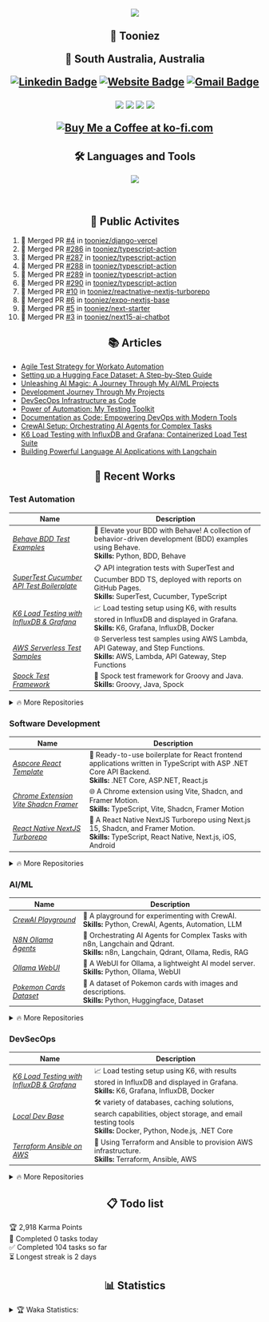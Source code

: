 
<h2 align="center">

![](https://quotes-github-readme.vercel.app/api?type=horizontal&theme=catppuccin_mocha)


🤖 Tooniez

📍 South Australia, Australia 

<!-- <p align="center">
	<a href="https://github.com/tooniez">

  <img src="https://readme-typing-svg.herokuapp.com?font=Time+New+Roman&color=cyan&size=25&center=true&vCenter=true&width=600&height10&lines=Full+Stack+Engineer;Quality Assurance+Advocate;Serial+Starter!;AI+ML+Researcher;Coding+to+learn&hearts&center=true">
	</a>
</p> -->

[![Linkedin Badge](https://img.shields.io/badge/-tonyluu-blue?style=flat&logo=Linkedin&logoColor=white&link=https://www.linkedin.com/in/tonyluu888/)](https://www.linkedin.com/in/tonyluu888/)
[![Website Badge](https://img.shields.io/badge/-tooniez-47CCCC?style=flat&logo=Google-Chrome&logoColor=white&link=https://tooniez-land.vercel.app)](t[ooniez-land](https://tooniez-land.vercel.app))
[![Gmail Badge](https://img.shields.io/badge/-tooni22-c14438?style=flat&logo=Gmail&logoColor=white&link=mailto:tooni22@proton.me)](mailto:tooni22@proton.me)

 <!-- 🌐 [Website](https://tooniez-land.vercel.app) | 💼 [LinkedIn](https://www.linkedin.com/in/tonyluu888) | ✉️ [Email](mailto:tooni22@proton.me) | ❓ [Ask Me Anything](https://github.com/tooniez/ama/issues/new) -->



<img src="https://komarev.com/ghpvc/?username=tooniez&style=plastic&label=Views"><img>
<img src="https://badges.pufler.dev/visits/tooniez/brunotacca?color=black&logo=github" />
<a href="https://github.com/tooniez/"><img src="https://img.shields.io/github/followers/tooniez?color=%234CC61E&label=GitHub%20Followers%20%3A"/></a>
<a href="https://github.com/tooniez?tab=repositories"><img src="https://badges.frapsoft.com/os/v2/open-source.svg?v=103"/></a>
<!-- <a href="https://github.com/Naereen/badges"><img src="https://img.shields.io/badge/badges-awesome-green.svg"/></a> -->
<a href="https://ko-fi.com/tooniez"><img src="https://ko-fi.com/img/githubbutton_sm.svg" alt="Buy Me a Coffee at ko-fi.com" data-canonical-src="https://ko-fi.com/img/githubbutton_sm.svg" style="max-width: 100%;"></a>

</h2>


<!-- ### 🌟 About me

- A proud 🤴 of two amazing kiddos 💛
- Helping out at the family farm 🥒
- Constantly learning new tricks and skills 🤓
- Always up for family time 👪
- Bookworm and puzzle master 📘✍️
- Brainstorming life hacks to make life easier 😎
- Obsessed with AI & ML, exploring trends to create opportunities 🤖📈
- Passionate about evaluating quality in emerging tech 💻
 -->

<h2 align="center"> 🛠️ Languages and Tools</h2>
<p align="center">
<img width="400px"  src="https://skillicons.dev/icons?i=py,java,js,html,dotnet,css,react,nodejs,express,bun,django,md,github,postgres,mongo,git,vscode,docker,aws,postman,supabase,linux,ansible,vercel,neovim,fastapi,pytorch,django,selenium,cypress,jest,flask,bash&perline=10"  />
</p>
<br />

<h2 align="center"> 🚀 Public Activites </h2>

<!--START_SECTION:activity-->
1. 🎉 Merged PR [#4](https://github.com/tooniez/django-vercel/pull/4) in [tooniez/django-vercel](https://github.com/tooniez/django-vercel)
2. 🎉 Merged PR [#286](https://github.com/tooniez/typescript-action/pull/286) in [tooniez/typescript-action](https://github.com/tooniez/typescript-action)
3. 🎉 Merged PR [#287](https://github.com/tooniez/typescript-action/pull/287) in [tooniez/typescript-action](https://github.com/tooniez/typescript-action)
4. 🎉 Merged PR [#288](https://github.com/tooniez/typescript-action/pull/288) in [tooniez/typescript-action](https://github.com/tooniez/typescript-action)
5. 🎉 Merged PR [#289](https://github.com/tooniez/typescript-action/pull/289) in [tooniez/typescript-action](https://github.com/tooniez/typescript-action)
6. 🎉 Merged PR [#290](https://github.com/tooniez/typescript-action/pull/290) in [tooniez/typescript-action](https://github.com/tooniez/typescript-action)
7. 🎉 Merged PR [#10](https://github.com/tooniez/reactnative-nextjs-turborepo/pull/10) in [tooniez/reactnative-nextjs-turborepo](https://github.com/tooniez/reactnative-nextjs-turborepo)
8. 🎉 Merged PR [#6](https://github.com/tooniez/expo-nextjs-base/pull/6) in [tooniez/expo-nextjs-base](https://github.com/tooniez/expo-nextjs-base)
9. 🎉 Merged PR [#5](https://github.com/tooniez/next-starter/pull/5) in [tooniez/next-starter](https://github.com/tooniez/next-starter)
10. 🎉 Merged PR [#3](https://github.com/tooniez/next15-ai-chatbot/pull/3) in [tooniez/next15-ai-chatbot](https://github.com/tooniez/next15-ai-chatbot)
<!--END_SECTION:activity-->

<h2 align="center"> 📚 Articles </h2>

<!-- ### 💡 Blog posts -->

<!-- BLOG-POST-LIST:START -->
- [Agile Test Strategy for Workato Automation](https://tooniez-land.vercel.app/post/qa-workato-ts/)
- [Setting up a Hugging Face Dataset: A Step-by-Step Guide](https://tooniez-land.vercel.app/post/aiml-huggingface-dataset-setup/)
- [Unleashing AI Magic: A Journey Through My AI/ML Projects](https://tooniez-land.vercel.app/post/aiml-repo-directory/)
- [Development Journey Through My Projects](https://tooniez-land.vercel.app/post/dev-repo-directory/)
- [DevSecOps Infrastructure as Code](https://tooniez-land.vercel.app/post/devops-repo-directory/)
- [Power of Automation: My Testing Toolkit](https://tooniez-land.vercel.app/post/qa-repo-directory/)
- [Documentation as Code: Empowering DevOps with Modern Tools](https://tooniez-land.vercel.app/post/devops-docs-as-code/)
- [CrewAI Setup: Orchestrating AI Agents for Complex Tasks](https://tooniez-land.vercel.app/post/aiml-crewai-setup/)
- [K6 Load Testing with InfluxDB and Grafana: Containerized Load Test Suite](https://tooniez-land.vercel.app/post/qa-k6-grafana-influxdb/)
- [Building Powerful Language AI Applications with Langchain](https://tooniez-land.vercel.app/post/aiml-langchain-setup/)
<!-- BLOG-POST-LIST:END -->

<h2 align="center">🌱 Recent Works</h2>

### Test Automation

| Name                  | Description                                                |
| ---------------------------------|--------------------------------------------------------------- |
| _[Behave BDD Test Examples](https://github.com/tooniez/behave-bdd-python)_         | 📃 Elevate your BDD with Behave! A collection of behavior-driven development (BDD) examples using Behave.<br>**Skills:** Python, BDD, Behave    |
| _[SuperTest Cucumber API Test Boilerplate](https://github.com/tooniez/supertest-cucumber-ts)_ | 📋 API integration tests with SuperTest and Cucumber BDD TS, deployed with reports on GitHub Pages.<br>**Skills:** SuperTest, Cucumber, TypeScript         |
| _[K6 Load Testing with InfluxDB & Grafana](https://github.com/tooniez/k6-grafana-influxdb)_ | 📈 Load testing setup using K6, with results stored in InfluxDB and displayed in Grafana.<br>**Skills:** K6, Grafana, InfluxDB, Docker         |
| _[AWS Serverless Test Samples](https://github.com/tooniez/aws-serverless-test-samples)_ | 🌐 Serverless test samples using AWS Lambda, API Gateway, and Step Functions.<br>**Skills:** AWS, Lambda, API Gateway, Step Functions         |
| _[Spock Test Framework](https://github.com/tooniez/spock-test-framework)_ | 📃 Spock test framework for Groovy and Java.<br>**Skills:** Groovy, Java, Spock         |

<details>
<summary> 🔥 More Repositories </summary>

### Test Automation

| Name                  | Description                                                |
| ---------------------------------|--------------------------------------------------------------- |
| _[E2E NightwatchJS Test Framework](https://github.com/tooniez/e2e-nightwatchjs-ts)_ | 🌐 End-to-end testing with NightwatchJS and TypeScript.<br>**Skills:** NightwatchJS, TypeScript         |
| _[Appium Multi Language Test Framework](https://github.com/tooniez/appium-framework)_            | 🗜️ A multi-language Appium test framework with examples in Node.js, Java (Maven), and C# (.NET).<br>**Skills:** Java, C#, .NET Core, Appium, Selenium WebDriver         |
| _[Cypress E2E Testing with Vue.js & TypeScript](https://github.com/tooniez/vuejs-typescript-cypress)_            | 🌟 Explore a streamlined Cypress test framework for VueJS applications.<br>**Skills:** Cypress, Vue.js, TypeScript         |
| _[Playwright E2E Test Framework](https://github.com/tooniez/e2e-test-automation-shopfront-exercise)_ | 🚀 End-to-end automated tests using Playwright for Shopfront applications.<br>**Skills:** Playwright, CI, Test Automation         |
| _[Cypress TheIconic Test Framework](https://github.com/tooniez/theiconic-cypress)_  | 🌐 Cypress repository to check TheIconic's shopping cart feature.<br>**Skills:** Cypress, TypeScript, Node.js         |
| _[Mobile Testing with TestNG, Java, Appium, & Browserstack](https://github.com/tooniez/java-testng-appium-browserstack)_ | 🤖 Start up Appium tests in TestNG on BrowserStack App Automate.<br>**Skills:** Java, Mobile Testing, Appium, Android, iOS         |
| _[Pact Contract API Testing with Express](https://github.com/tooniez/pact-express)_ | 🚨 Ensure API reliability through contract testing with Pact and Express.<br>**Skills:** Pact, Express.js, API Testing         |
| _[Pega Unit Test Results Retriever CliFx](https://github.com/tooniez/pegats-clifx-dotnet)_ | 🔧 A simple CliFX .NET command line tool to retrieve unit test results from Pega SAAS Endpoint.<br>**Skills:** C#, .NET Core, CLI         |
| _[Performance Testing with Locust on AWS & Terraform](https://github.com/tooniez/locust-terraform-aws)_ | ⚡️ Elevate performance testing with Terraform and Locust on AWS EC2.<br>**Skills:** Python, Terraform, AWS, Performance Testing         |
| _[RestAssured Maven Java JUnit](https://github.com/tooniez/restassured-maven-java)_ | 💨 Maven project using RestAssured and JUnit to test OpenWeatherAPI for air quality.<br>**Skills:** Java, RestAssured         |
| _[Salesforce Apex Unit/E2E Testing](https://github.com/tooniez/salesforce-apex-testing)_ | 📊 Repository for testing a Salesforce application using sfdx-lwc-jest.<br>**Skills:** Apex Programming, Salesforce Development, Salesforce Administration         |
| _[Specflow NUnit Boilerplate](https://github.com/tooniez/specflow-nunit-template)_ | ⚙ Ready-to-use boilerplate with BDD Specflow and NUnit runner.<br>**Skills:** SpecFlow, BDD, C#, Cucumber         |  |
| _[WireMock.Net Server Starter](https://github.com/tooniez/dotnet-wiremock)_ | 🖲️ Mock server using WireMock.Net.<br>**Skills:** .NET Framework, WireMock, C#, Mock         |
| _[Prisma Ecosystem Tests](https://github.com/tooniez/prisma-ecosystem-tests)_ | 🧰 Continuously tests Prisma Client with various operating systems, frameworks, platforms, databases and more.<br>**Skills:** Prisma, TypeScript, Node.js         |
| _[E2E Ethereum Hive Testing](https://github.com/tooniez/e2e-ethereum-hive-testing)_ | 🧰 Continuously tests Ethereum Hive with various operating systems, frameworks, platforms, databases and more.<br>**Skills:** Ethereum, Hive, TypeScript, Node.js         |
| _[Appium Docker Server](https://github.com/tooniez/appium-docker-server)_ | 🧰 Appium Docker Server for testing mobile applications.<br>**Skills:** Docker, Appium, Mobile Testing         |
</details>

### Software Development

| Name                  | Description                                                |
| ---------------------------------|--------------------------------------------------------------- |
| _[Aspcore React Template](https://github.com/tooniez/Aspcore.ReactTemplate)_                          | 🌱 Ready-to-use boilerplate for React frontend applications written in TypeScript with ASP .NET Core API Backend.<br>**Skills:** .NET Core, ASP.NET, React.js     |
| _[Chrome Extension Vite Shadcn Framer](https://github.com/tooniez/chrome-extension-vite-shadcn-framer)_ | 🌐 A Chrome extension using Vite, Shadcn, and Framer Motion.<br>**Skills:** TypeScript, Vite, Shadcn, Framer Motion         |
| _[React Native NextJS Turborepo](https://github.com/tooniez/reactnative-nextjs-turborepo)_ | 🧩 A React Native NextJS Turborepo using Next.js 15, Shadcn, and Framer Motion.<br>**Skills:** TypeScript, React Native, Next.js, iOS, Android         |

<details>
<summary> 🔥 More Repositories </summary>

### Software Development

| Name                  | Description                                                |
| ---------------------------------|--------------------------------------------------------------- |
| _[NextJS AI Chatbot](https://github.com/tooniez/next15-ai-chatbot)_ | 🤖 A NextJS AI Chatbot using Next.js 15, Shadcn, and Framer Motion.<br>**Skills:** TypeScript, Next.js, Shadcn, Framer Motion         |
| _[NextJS Base](https://github.com/tooniez/next15-base)_ | 🌱 A NextJS base using Next.js 15, Shadcn, and Framer Motion.<br>**Skills:** TypeScript, Next.js, Shadcn, Framer Motion         |
| _[Expo NextJS Railway Template](https://github.com/tooniez/expo-nextjs-base)_ | 🧩 A NextJS Starter Template using Next.js 15, Shadcn, and Framer Motion designed for Railway.<br>**Skills:** TypeScript, Expo, Next.js, Shadcn, Framer Motion         |
| _[Bun with MongoDB Sample](https://github.com/tooniez/bun-api-mongodb)_            | 🌱 A sample project demonstrating how to use Bun server with MongoDB.<br>**Skills:** TypeScript, MongoDB, Node.js, BunAPI         |
| _[NextJS Supabase Authentication Sample](https://github.com/tooniez/nextjs-supabase-auth)_ | 🔐 NextJS sample using Supabase Authentication.<br>**Skills:** Next.js, Supabase, React.js, TypeScript         |
| _[Static Site with AstroJS](https://tooniez-land.vercel.app/)_ | 📚 A blog where I post my latest work, written in AstroJS and hosted on Vercel.<br>**Skills:** Astro, TypeScript, Supabase, Vercel         |
| _[FastAPI Streamlit Stack](https://github.com/tooniez/fastapi-streamlit)_ | 📚 Full-stack application with a FastAPI backend and a Streamlit frontend.<br>**Skills:** Python, FastAPI, Streamlit         |
| _[Kotlin Multiplatform Mobile (KMM)](https://github.com/tooniez/kotlin-multiplatorm-app)_ | 🧩 Boilerplate for Kotlin Multiplatform Mobile applications with Android and iOS targets.<br>**Skills:** Kotlin, Swift, Android, iOS     | 

</details>


### AI/ML

| Name                  | Description                                                |
| ---------------------------------|--------------------------------------------------------------- |
| _[CrewAI Playground](https://github.com/tooniez/crewai-playground)_ | 🤖 A playground for experimenting with CrewAI.<br>**Skills:** Python, CrewAI, Agents, Automation, LLM |
| _[N8N Ollama Agents](https://github.com/tooniez/n8n-ollama-agents)_ | 🤖 Orchestrating AI Agents for Complex Tasks with n8n, Langchain and Qdrant.<br>**Skills:** n8n, Langchain, Qdrant, Ollama, Redis, RAG |
| _[Ollama WebUI](https://github.com/tooniez/ollama-webui)_ | 🤖 A WebUI for Ollama, a lightweight AI model server.<br> **Skills:** Python, Ollama, WebUI |
| _[Pokemon Cards Dataset](https://huggingface.co/datasets/tooni/pokemoncards)_ | 🎲 A dataset of Pokemon cards with images and descriptions.<br> **Skills:** Python, Huggingface, Dataset |
<details>
<summary> 🔥 More Repositories </summary>


### AI/ML


| Name | Description |
|------|-------------|
| _[FastAPI Llama2 HuggingfaceHub API](https://github.com/tooniez/fastapi-llama-hub-collab)_ | 📓 Run a FastAPI server with Llama 2 model integration using Google Colab's free T4 GPU.<br>**Skills:** Python, FastAPI, Jupyter, Huggingface |
| _[FastAPI Streamlit Stack](https://github.com/tooniez/fastapi-streamlit)_ | 📚 Full-stack application with a FastAPI backend and a Streamlit frontend.<br>**Skills:** Python, FastAPI, Streamlit |
| _[LLM Toolkit](https://github.com/tooniez/llm-toolkit)_ | 🧰 A collection of prompts, tools and functions for working with LLMs.<br>**Skills:** Python, OpenAI, Tool-chain, Prompt Engineering, Function Calling, Ollama, Modelfile |
| _[Streamlit Pokemon EDA](https://pokedex-production-6103.up.railway.app/)_ | 🎲 A Streamlit application with Exploratory Data Analysis (EDA) of Pokemon cards.<br>**Skills:** Python, Huggingface, Streamlit |

</details>

### DevSecOps

| Name                  | Description                                                |
| ---------------------------------|--------------------------------------------------------------- |
| _[K6 Load Testing with InfluxDB & Grafana](https://github.com/tooniez/k6-grafana-influxdb)_ | 📈 Load testing setup using K6, with results stored in InfluxDB and displayed in Grafana.<br>**Skills:** K6, Grafana, InfluxDB, Docker         |
| _[Local Dev Base](https://github.com/tooniez/local-dev-base)_ | 🛠  variety of databases, caching solutions, search capabilities, object storage, and email testing tools<br>**Skills:** Docker, Python, Node.js, .NET Core         |
| _[Terraform Ansible on AWS](https://github.com/tooniez/terraform-ansible-aws)_ | 🧱 Using Terraform and Ansible to provision AWS infrastructure.<br>**Skills:** Terraform, Ansible, AWS         |

<details>
<summary> 🔥 More Repositories </summary>

#### DevSecOps

| Name                  | Description                                                |
| ---------------------------------|--------------------------------------------------------------- |
| _[DevContainer Templates](https://github.com/tooniez/devcontainer-base)_ | 🛠 DevContainer templates providing consistent, reproducible setup for developers.<br>**Skills:** Docker, Python, Node.js, .NET Core         |
| _[DevContainer Python](https://github.com/tooniez/devcontainer-python)_ | 🐍 Python-specific DevContainer template for streamlined Python development.<br>**Skills:** Docker, Python         |
| _[DevOps Exercises](https://github.com/tooniez/devops-exercises)_ | 📚 Comprehensive collection of DevOps exercises covering various technologies.<br>**Skills:** Linux, Jenkins, AWS, SRE, Prometheus, Docker, Python, Ansible, Git, Kubernetes, Terraform, OpenStack, SQL, NoSQL, Azure, GCP, DNS, Elastic, Network, Virtualization         |
| _[DevContainer Golang](https://github.com/tooniez/devcontainer-golang)_ | 🐹 Golang-specific DevContainer template for efficient Go development.<br>**Skills:** Docker, Go         |
| _[DevContainer .NET](https://github.com/tooniez/devcontainer-dotnet)_ | 🎯 .NET-specific DevContainer template for seamless .NET development.<br>**Skills:** Docker, .NET Core         |
| _[DevContainer Python-Node](https://github.com/tooniez/devcontainer-python-node)_ | 🐍🟩 Combined Python and Node.js DevContainer template for full-stack development.<br>**Skills:** Docker, Python, Node.js         
| _[GitHub Typescript Reusable Action](https://github.com/tooniez/typescript-action)_ | 🧩 Base template for a re-usable GitHub Action.<br>**Skills:** GitHub, Node.js, JavaScript         |



</details>

<!-- 

<details>
<summary> 🔥 More Repositories </summary>

#### Test Automation

| Name                  | Description                                                |
| ---------------------------------|--------------------------------------------------------------- |
| _[Appium Multi Language Test Framework](https://github.com/tooniez/appium-framework)_            | 🗜️ A multi-language Appium test framework with examples in Node.js, Java (Maven), and C# (.NET).<br>**Skills:** Java, C#, .NET Core, Appium, Selenium WebDriver         |
| _[Cypress TheIconic Test Framework](https://github.com/tooniez/theiconic-cypress)_  | 🌐 Cypress repository to check TheIconic's shopping cart feature.<br>**Skills:** Cypress, TypeScript, Node.js         |
| _[Mobile Testing with TestNG, Java, Appium, & Browserstack](https://github.com/tooniez/java-testng-appium-browserstack)_ | 🤖 Start up Appium tests in TestNG on BrowserStack App Automate.<br>**Skills:** Java, Mobile Testing, Appium, Android, iOS         |
| _[Pact Contract API Testing with Express](https://github.com/tooniez/pact-express)_ | 🚨 Ensure API reliability through contract testing with Pact and Express.<br>**Skills:** Pact, Express.js, API Testing         |
| _[Pega Unit Test Results Retriever CliFx](https://github.com/tooniez/pegats-clifx-dotnet)_ | 🔧 A simple CliFX .NET command line tool to retrieve unit test results from Pega SAAS Endpoint.<br>**Skills:** C#, .NET Core, CLI         |
| _[Performance Testing with Locust on AWS & Terraform](https://github.com/tooniez/locust-terraform-aws)_ | ⚡️ Elevate performance testing with Terraform and Locust on AWS EC2.<br>**Skills:** Python, Terraform, AWS, Performance Testing         |
| _[RestAssured Maven Java JUnit](https://github.com/tooniez/restassured-maven-java)_ | 💨 Maven project using RestAssured and JUnit to test OpenWeatherAPI for air quality.<br>**Skills:** Java, RestAssured         |
| _[Salesforce Apex Unit/E2E Testing](https://github.com/tooniez/salesforce-apex-testing)_ | 📊 Repository for testing a Salesforce application using sfdx-lwc-jest.<br>**Skills:** Apex Programming, Salesforce Development, Salesforce Administration         |
| _[Specflow NUnit Boilerplate](https://github.com/tooniez/specflow-nunit-template)_ | ⚙ Ready-to-use boilerplate with BDD Specflow and NUnit runner.<br>**Skills:** SpecFlow, BDD, C#, Cucumber         |  |
| _[WireMock.Net Server Starter](https://github.com/tooniez/dotnet-wiremock)_ | 🖲️ Mock server using WireMock.Net.<br>**Skills:** .NET Framework, WireMock, C#, Mock         |

#### Software Development

| Name                  | Description                                                |
| ---------------------------------|--------------------------------------------------------------- |
| _[Aspcore React Template](https://github.com/tooniez/Aspcore.ReactTemplate)_                          | 🌱 Ready-to-use boilerplate for React frontend applications written in TypeScript with ASP .NET Core API Backend.<br>**Skills:** .NET Core, ASP.NET, React.js     |
| _[Bun with MongoDB Sample](https://github.com/tooniez/bun-api-mongodb)_            | 🌱 A sample project demonstrating how to use Bun server with MongoDB.<br>**Skills:** TypeScript, MongoDB, Node.js, BunAPI         |
| _[FastAPI Streamlit Stack](https://github.com/tooniez/fastapi-streamlit)_ | 📚 Full-stack application with a FastAPI backend and a Streamlit frontend.<br>**Skills:** Python, FastAPI, Streamlit         |
| _[Kotlin Multiplatform Mobile (KMM)](https://github.com/tooniez/kotlin-multiplatorm-app)_ | 🧩 Boilerplate for Kotlin Multiplatform Mobile applications with Android and iOS targets.<br>**Skills:** Kotlin, Swift, Android, iOS         |
| _[NextJS Supabase Authentication Sample](https://github.com/tooniez/nextjs-supabase-auth)_ | 🔐 NextJS sample using Supabase Authentication.<br>**Skills:** Next.js, Supabase, React.js, TypeScript         |
| _[Static Site with AstroJS](https://tooniez-land.vercel.app/)_ | 📚 A blog where I post my latest work, written in AstroJS and hosted on Vercel.<br>**Skills:** Astro, TypeScript, Supabase, Vercel         |

#### AI/ML


| Name | Description |
|------|-------------|
| [FastAPI Llama2 HuggingfaceHub API](https://github.com/tooniez/fastapi-llama-hub-collab) | 📓 Run a FastAPI server with Llama 2 model integration using Google Colab's free T4 GPU.<br>**Skills:** Python, FastAPI, Jupyter, Huggingface |
| [FastAPI Streamlit Stack](https://github.com/tooniez/fastapi-streamlit) | 📚 Full-stack application with a FastAPI backend and a Streamlit frontend.<br>**Skills:** Python, FastAPI, Streamlit |
| [Streamlit Pokemon EDA](https://pokedex-production-6103.up.railway.app/) | 🎲 A Streamlit application with Exploratory Data Analysis (EDA) of Pokemon cards.<br>**Skills:** Python, Huggingface, Streamlit |
| [N8N Ollama Agents](https://github.com/tooniez/n8n-ollama-agents) | 🤖 Orchestrating AI Agents for Complex Tasks with n8n, Langchain and Qdrant.<br>**Skills:** n8n, Langchain, Qdrant, Ollama, Redis, RAG |
| [LLM Toolkit](https://github.com/tooniez/llm-toolkit) | 🧰 A collection of prompts, tools and functions for working with LLMs.<br>**Skills:** Python, OpenAI, Tool-chain, Prompt Engineering, Function Calling, Ollama, Modelfile |
| [CrewAI Playground](https://github.com/tooniez/crewai-playground) | 🤖 A playground for experimenting with CrewAI.<br>**Skills:** Python, CrewAI, Agents, Automation, LLM |

##### Datasets

| Name | Description |
|------|-------------|
| [Pokemon Cards Dataset](https://huggingface.co/datasets/tooni/pokemoncards) | 🎲 A dataset of Pokemon cards with images and descriptions.<br> **Skills:** Python, Huggingface, Dataset |


#### DevSecOps

| Name                  | Description                                                |
| ---------------------------------|--------------------------------------------------------------- |
| _[DevContainer Templates](https://github.com/tooniez/devcontainer-base)_ | 🛠 DevContainer templates providing consistent, reproducible setup for developers.<br>**Skills:** Docker, Python, Node.js, .NET Core         |
| _[DevContainer Python](https://github.com/tooniez/devcontainer-python)_ | 🐍 Python-specific DevContainer template for streamlined Python development.<br>**Skills:** Docker, Python         |
| _[DevOps Exercises](https://github.com/tooniez/devops-exercises)_ | 📚 Comprehensive collection of DevOps exercises covering various technologies.<br>**Skills:** Linux, Jenkins, AWS, SRE, Prometheus, Docker, Python, Ansible, Git, Kubernetes, Terraform, OpenStack, SQL, NoSQL, Azure, GCP, DNS, Elastic, Network, Virtualization         |
| _[DevContainer Golang](https://github.com/tooniez/devcontainer-golang)_ | 🐹 Golang-specific DevContainer template for efficient Go development.<br>**Skills:** Docker, Go         |
| _[DevContainer .NET](https://github.com/tooniez/devcontainer-dotnet)_ | 🎯 .NET-specific DevContainer template for seamless .NET development.<br>**Skills:** Docker, .NET Core         |
| _[DevContainer Python-Node](https://github.com/tooniez/devcontainer-python-node)_ | 🐍🟩 Combined Python and Node.js DevContainer template for full-stack development.<br>**Skills:** Docker, Python, Node.js         
| _[GitHub Typescript Reusable Action](https://github.com/tooniez/typescript-action)_ | 🧩 Base template for a re-usable GitHub Action.<br>**Skills:** GitHub, Node.js, JavaScript         |
| _[Terraform Ansible on AWS](https://github.com/tooniez/terraform-ansible-aws)_ | 🧱 Using Terraform and Ansible to provision AWS infrastructure.<br>**Skills:** Terraform, Ansible, AWS         |
| _[K6 Load Testing with InfluxDB & Grafana](https://github.com/tooniez/k6-grafana-influxdb)_ | 📈 Load testing setup using K6, with results stored in InfluxDB and displayed in Grafana.<br>**Skills:** K6, Grafana, InfluxDB, Docker         |
| _[Local Dev Base](https://github.com/tooniez/local-dev-base)_ | 🛠  variety of databases, caching solutions, search capabilities, object storage, and email testing tools<br>**Skills:** Docker, Python, Node.js, .NET Core         |

</details> -->

<!-- <details>

<summary> 📦 Packages </summary>

```shell
TODO: add packages here
```

</details> -->

<h2 align="center">📋 Todo list</h2>

<!-- TODO-IST:START -->
🏆  2,918 Karma Points           
🌸  Completed 0 tasks today           
✅  Completed 104 tasks so far           
⏳  Longest streak is 2 days
<!-- TODO-IST:END -->

<h2 align="center">📊 Statistics</h2>


<details>

<summary> 🏆 Waka Statistics: </summary>

<br>

<!--START_SECTION:waka-->
![Code Time](http://img.shields.io/badge/Code%20Time-531%20hrs%2032%20mins-blue)

![Profile Views](http://img.shields.io/badge/Profile%20Views-1-blue)

**🐱 My GitHub Data** 

> 📦 1.7 MB Used in GitHub's Storage 
 > 
> 🏆 734 Contributions in the Year 2025
 > 
> 💼 Opted to Hire
 > 
> 📜 370 Public Repositories 
 > 
> 🔑 186 Private Repositories 
 > 
**I'm an Early 🐤** 

```text
🌞 Morning                7781 commits        ███████░░░░░░░░░░░░░░░░░░   27.95 % 
🌆 Daytime                7810 commits        ███████░░░░░░░░░░░░░░░░░░   28.06 % 
🌃 Evening                6778 commits        ██████░░░░░░░░░░░░░░░░░░░   24.35 % 
🌙 Night                  5467 commits        █████░░░░░░░░░░░░░░░░░░░░   19.64 % 
```
📅 **I'm Most Productive on Tuesday** 

```text
Monday                   4174 commits        ████░░░░░░░░░░░░░░░░░░░░░   14.99 % 
Tuesday                  5119 commits        █████░░░░░░░░░░░░░░░░░░░░   18.39 % 
Wednesday                3954 commits        ████░░░░░░░░░░░░░░░░░░░░░   14.20 % 
Thursday                 3867 commits        ███░░░░░░░░░░░░░░░░░░░░░░   13.89 % 
Friday                   3065 commits        ███░░░░░░░░░░░░░░░░░░░░░░   11.01 % 
Saturday                 3743 commits        ███░░░░░░░░░░░░░░░░░░░░░░   13.45 % 
Sunday                   3914 commits        ████░░░░░░░░░░░░░░░░░░░░░   14.06 % 
```


📊 **This Week I Spent My Time On** 

```text
🕑︎ Time Zone: Australia/Adelaide

💬 Programming Languages: 
sh                       40 mins             █████████████████████████   100.00 % 

🔥 Editors: 
Zsh                      40 mins             █████████████████████████   100.00 % 

🐱‍💻 Projects: 
notez2                   29 mins             ███████████████████░░░░░░   74.30 % 
dotfiles                 10 mins             ██████░░░░░░░░░░░░░░░░░░░   24.98 % 
Terminal                 0 secs              ░░░░░░░░░░░░░░░░░░░░░░░░░   00.71 % 

💻 Operating System: 
Mac                      40 mins             █████████████████████████   100.00 % 
```

**I Mostly Code in TypeScript** 

```text
TypeScript               77 repos            █████████░░░░░░░░░░░░░░░░   34.38 % 
Python                   36 repos            ████░░░░░░░░░░░░░░░░░░░░░   16.07 % 
JavaScript               24 repos            ███░░░░░░░░░░░░░░░░░░░░░░   10.71 % 
Astro                    15 repos            ██░░░░░░░░░░░░░░░░░░░░░░░   06.70 % 
MDX                      5 repos             █░░░░░░░░░░░░░░░░░░░░░░░░   02.23 % 
```



**Timeline**

![Lines of Code chart](https://raw.githubusercontent.com/tooniez/tooniez/main/assets/bar_graph.png)


 Last Updated on 02/02/2025 18:52:54 UTC
<!--END_SECTION:waka-->

<p align="center">
  <img src="https://github.com/tooniez/tooniez/blob/main/github-metrics.svg" alt="Metrics">
  <!-- Replace example.com with the actual URL hosting the image file -->
</p>

<div align="center"> <!-- Alternatively, you can use <div> instead of <p> -->
  <a href="https://app.daily.dev/tooniez">
    <img src="https://api.daily.dev/devcards/d6a644cd193c433b82938cbb12d7a689.png?r=hk4" width="400" alt="tooniez's Dev Card">
    <!-- Replace the API URL with the actual URL generated by daily.dev -->
    <!-- Provide alternative text for the image -->
  </a>
</div>

</details>

<!-- 
<p align="left">
  <img src="https://readme-jokes.vercel.app/api" alt="Jokes Card">
  <!-- Replace the URL if you want to use a different joke API or update the existing endpoint -->
<!-- </p>  -->
